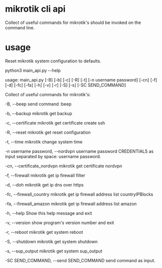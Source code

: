# mikrotik cli api
Collect of useful commands for mikrotik's should be invoked on the command line.
# usage

Reset mikrotik system configuration to defaults.


python3 main_api.py --help

usage: main_api.py [-B] [-b] [-c] [-R] [-t] [-n username password] [-cn] [-f] [-d] [-fc] [-fa] [-h] [-v] [-r] [-S] [-s]
                   [-SC SEND_COMMAND]

Collect of useful commands for mikrotik's:

  -B, --beep            send command :beep
  
  -b, --backup          mikrotik get backup
  
  -c, --certificate     mikrotik get certificate create ssh
  
  -R, --reset           mikrotik get reset configuration
  
  -t, --time            mikrotik change system time
  
  -n username password, --nordvpn username password
                        CREDENTIALS as input separated by space: username password.
                        
  -cn, --certificate_nordvpn
                        mikrotik get certificate nordvpn
                        
  -f, --firewall        mikrotik get ip firewall filter
  
  -d, --doh             mikrotik get ip dns over https
  
  -fc, --firewall_country
                        mikrotik get ip firewall address list countryIPBlocks
                        
  -fa, --firewall_amazon
                        mikrotik get ip firewall address list amazon
                        
  -h, --help            Show this help message and exit
  
  -v, --version         show program's version number and exit
  
  -r, --reboot          mikrotik get system reboot
  
  -S, --shutdown        mikrotik get system shutdown
  
  -s, --sup_output      mikrotik get system sup_output
  
  -SC SEND_COMMAND, --send SEND_COMMAND
                        send command as input.
